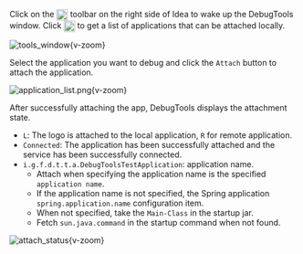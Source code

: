 Click on the <img src="/pluginIcon.svg" style="display: inline-block; width: 20px; height: 20px; vertical-align: middle;" /> toolbar on the right side of Idea to wake up the DebugTools window. Click <img src="/icon/add.svg" alt="加号" style="display: inline-block; width: 20px; height: 20px; vertical-align: middle;" /> to get a list of applications that can be attached locally.

![tools_window](/images/tools_window.png){v-zoom}

Select the application you want to debug and click the `Attach` button to attach the application.

![application_list.png](/images/application_list.png){v-zoom}

After successfully attaching the app, DebugTools displays the attachment state.
- `L`: The logo is attached to the local application, `R` for remote application.
- `Connected`: The application has been successfully attached and the service has been successfully connected.
- `i.g.f.d.t.t.a.DebugToolsTestApplication`: application name.
    - Attach when specifying the application name is the specified `application name`.
    - If the application name is not specified, the Spring application `spring.application.name` configuration item.
    - When not specified, take the `Main-Class` in the startup jar.
    - Fetch `sun.java.command` in the startup command when not found.

![attach_status](/images/attach_status.png){v-zoom}